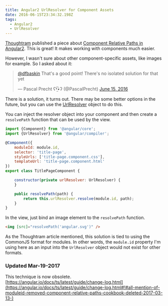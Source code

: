 ```yaml
---
title: Angular2 UrlResolver for Component Assets
date: 2016-06-15T23:34:32.198Z
tags:
  - Angular2
  - UrlResolver
---
```


[Thoughtram](http://thoughtram.io/) published a piece about
[Component Relative Paths in Angular2](http://blog.thoughtram.io/angular/2016/06/08/component-relative-paths-in-angular-2.html).
This is great! It makes working with components much easier.

However, I wasn't sure about other component-specific assets, like images for example. So I asked about it:

<blockquote class="twitter-tweet" data-lang="en"><p lang="en" dir="ltr"><a href="https://twitter.com/dfbaskin">@dfbaskin</a> That&#39;s a good point! There&#39;s no isolated solution for that yet</p>&mdash; Pascal Precht ʕ•̫͡•ʔ (@PascalPrecht) <a href="https://twitter.com/PascalPrecht/status/743086388460068864">June 15, 2016</a></blockquote>

There is a solution, it turns out. There may be some better options in the future, but you
can use the [UrlResolver](https://angular.io/docs/ts/latest/api/compiler/index/UrlResolver-class.html) object
to do this.

You can inject the resolver object into your component and then create a `resolvePath` function that
can be used by the view.

```javascript
import {Component} from '@angular/core';
import {UrlResolver} from '@angular/compiler';

@Component({
    moduleId: module.id,
    selector: 'title-page',
    styleUrls: ['title-page.component.css'],
    templateUrl: 'title-page.component.html'
})
export class TitlePageComponent {

    constructor(private urlResolver: UrlResolver) {
    }

    public resolvePath(path) {
        return this.urlResolver.resolve(module.id, path);
    }
}
```

In the view, just bind an image element to the `resolvePath` function.

```html
<img [src]="resolvePath('angular.svg')" />
```

As the Thoughtram article mentioned, this solution is tied to using the CommonJS format for modules.
In other words, the `module.id` property I'm using here as an input into the `UrlResolver` object
would not exist for other formats.

### Updated Mar-19-2017

This technique is now obsolete.
[https://angular.io/docs/ts/latest/guide/change-log.html](https://angular.io/docs/ts/latest/guide/change-log.html#!#all-mention-of-moduleid-removed-component-relative-paths-cookbook-deleted-2017-03-13-)
